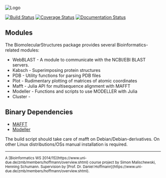 ![Logo](https://raw.githubusercontent.com/hng/BiomolecularStructures/master/docs/assets/biom-logo.png)

[![Build Status](https://travis-ci.org/hng/BiomolecularStructures.svg?branch=master)](https://travis-ci.org/hng/BiomolecularStructures) [![Coverage Status](https://coveralls.io/repos/hng/BiomolecularStructures/badge.svg?branch=master)](https://coveralls.io/r/hng/BiomolecularStructures?branch=master) [![Documentation Status](https://readthedocs.org/projects/biomolecularstructures/badge/?version=latest)](https://readthedocs.org/projects/biomolecularstructures/?badge=latest)

## Modules

The BiomolecularStructures package provides several Bioinformatics-related modules:

* WebBLAST - A module to communicate with the NCBI/EBI BLAST servers.
* Kabsch - Superimposing protein structures
* PDB - Utility functions for parsing PDB files
* Plot - Rudimentary plotting of matrices of atomic coordinates
* Mafft - Julia API for multisequence alignment with MAFFT
* Modeller - Functions and scripts to use MODELLER with Julia
* Cluster -

## Binary Dependencies

* [MAFFT](http://mafft.cbrc.jp/alignment/software/)
* [Modeller](https://salilab.org/modeller/)

The build script should take care of mafft on Debian/Debian-derivatives. On other Linux distributions/OSs manual installation is required.

<hr />
<small>A [Bioinformatics WS 2014/15](https://www.uni-due.de/zmb/members/hoffmann/overview.shtml) course project by Simon Malischewski, Henning Schumann. Supervision by [Prof. Dr. Daniel Hoffmann](https://www.uni-due.de/zmb/members/hoffmann/overview.shtml).</small>
